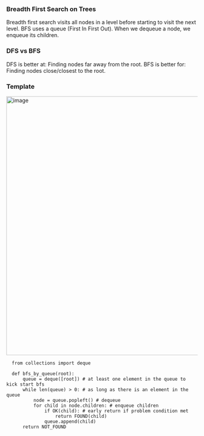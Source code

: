 ### Breadth First Search on Trees
Breadth first search visits all nodes in a level before starting to visit the next level. BFS uses a queue (First In First Out). When we dequeue a node, we enqueue its children.

### DFS vs BFS
DFS is better at:
      Finding nodes far away from the root. 
BFS is better for:
      Finding nodes close/closest to the root. 

### Template
<img width="682" alt="image" src="https://github.com/user-attachments/assets/5b1c2deb-18ea-47c9-bc2a-ad795ca8225e" />


      from collections import deque

      def bfs_by_queue(root):
          queue = deque([root]) # at least one element in the queue to kick start bfs
          while len(queue) > 0: # as long as there is an element in the queue
              node = queue.popleft() # dequeue
              for child in node.children: # enqueue children
                  if OK(child): # early return if problem condition met
                      return FOUND(child)
                  queue.append(child)
          return NOT_FOUND
